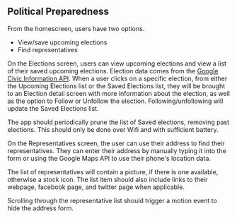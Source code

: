 ## Political Preparedness

From the homescreen, users have two options.
* View/save upcoming elections
* Find representatives

On the Elections screen, users can view upcoming elections and view a list of their saved upcoming
elections. Election data comes from the
[Google Civic Information API](https://developers.google.com/civic-information/docs/v2).
When a user clicks on a specific election, from either the Upcoming Elections list or the Saved
Elections list, they will be brought to an Election detail screen with more information about the
election, as well as the option to Follow or Unfollow the election. Following/unfollowing will
update the Saved Elections list.

The app should periodically prune the list of Saved elections, removing past elections. This should
only be done over Wifi and with sufficient battery.

On the Representatives screen, the user can use their address to find their representatives. They
can enter their address by manually typing it into the form or using the Google Maps API to use
their phone's location data.

The list of representatives will contain a picture, if there is one available, otherwise a stock
icon. The list item should also include links to their webpage, facebook page, and twitter page
when applicable.

Scrolling through the representative list should trigger a motion event to hide the address form.